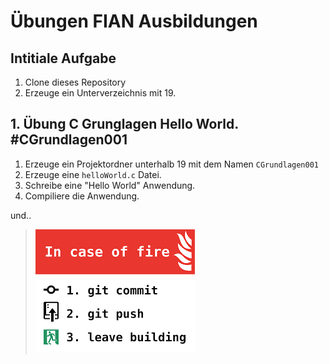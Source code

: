 # Übungen FIAN Ausbildungen

## Intitiale Aufgabe

1. Clone dieses Repository
2. Erzeuge ein Unterverzeichnis mit 19<nachname>.


## 1. Übung C Grunglagen Hello World. #CGrundlagen001

1. Erzeuge ein Projektordner unterhalb 19<nachname> mit dem Namen `CGrundlagen001`
1. Erzeuge eine `helloWorld.c` Datei.
2. Schreibe eine "Hello World" Anwendung.
4. Compiliere die Anwendung.

und..
> ![](assets/fire.png)
